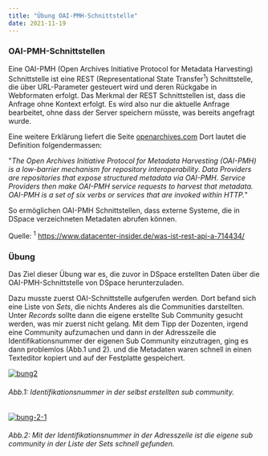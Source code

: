 ```yaml
---
title: "Übung OAI-PMH-Schnittstelle"
date: 2021-11-19
---
```

<h3> OAI-PMH-Schnittstellen</h3>

Eine OAI-PMH (Open Archives Initiative Protocol for Metadata Harvesting) Schnittstelle ist eine REST (Representational State Transfer<sup>1</sup>) Schnittstelle, die über URL-Parameter gesteuert wird und deren Rückgabe in Webformaten erfolgt. Das Merkmal der REST Schnittstellen ist, dass die Anfrage ohne Kontext erfolgt. Es wird also nur die aktuelle Anfrage bearbeitet, ohne dass der Server speichern müsste, was bereits angefragt wurde. </p>

Eine weitere Erklärung liefert die Seite <a href="http://www.openarchives.org/pmh/">openarchives.com</a> Dort lautet die Definition folgendermassen: 
<p>"<i>The Open Archives Initiative Protocol for Metadata Harvesting (OAI-PMH) is a low-barrier mechanism for repository interoperability. Data Providers are repositories that expose structured metadata via OAI-PMH. Service Providers then make OAI-PMH service requests to harvest that metadata. OAI-PMH is a set of six verbs or services that are invoked within HTTP.</i>"</p>

<p> So ermöglichen OAI-PMH Schnittstellen, dass externe Systeme, die in DSpace verzeichneten Metadaten abrufen können.</p>

Quelle: <sup>1</sup> <a href="https://www.datacenter-insider.de/was-ist-rest-api-a-714434/
"> https://www.datacenter-insider.de/was-ist-rest-api-a-714434/ </a>

<h3>Übung </h3>
<p>Das Ziel dieser Übung war es, die zuvor in DSpace erstellten Daten über die OAI-PMH-Schnittstelle von DSpace herunterzuladen.</p>
<p>Dazu musste zuerst OAI-Schnittstelle aufgerufen werden. Dort befand sich eine Liste von <i>Sets</i>, die nichts Anderes als die Communities darstellten. Unter <i>Records</i> sollte dann die eigene erstellte Sub Community gesucht werden, was mir zuerst nicht gelang. Mit dem Tipp der Dozenten, irgend eine Community aufzumachen und dann in der Adresszeile die Identifikationsnummer der eigenen Sub Community einzutragen, ging es dann problemlos (Abb.1 und 2). und die Metadaten waren schnell in einen Texteditor kopiert und auf der Festplatte gespeichert.</p>

<a href="https://ibb.co/1TzwKk3"><img src="https://i.ibb.co/FzHjJF9/bung2.png" alt="bung2" border="0"></a>
<h6><i>Abb.1: Identifikationsnummer in der selbst erstellten sub community.</i></h6>
<a href="https://ibb.co/Fz4RJJT"><img src="https://i.ibb.co/9WHQ225/bung-2-1.png" alt="bung-2-1" border="0"></a>
<h6><i>Abb.2: Mit der Identifikationsnummer in der Adresszeile ist die eigene sub community in der Liste der Sets schnell gefunden.</i></h6>
